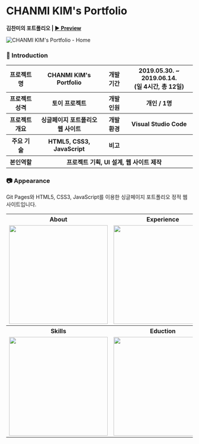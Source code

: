 # CHANMI KIM's Portfolio

**김찬미의 포트폴리오 | [▶ Preview](https://chanmi-kim.github.io/portfolio)** 

![CHANMI KIM's Portfolio - Home](https://lh3.googleusercontent.com/kvoOydl_UkyEAeXkNesLYTZmuJTUd9ukVgNQTYKUXXsabIKSMOB1_dAj5mNfyBWuIvLd9jqq-Dx4QXJ7tjxQBhwyJk3sVx_TSmEroOfjyshZMo7QlqO1m0OmcFW84P_VmwnbcV4F0Xto7yIA7ZybRufPb507OAbx_awDsuqhbKAcm1zcumA8MaLfB3ZtFpxCX_1n81F0zskI-eFxszPk7XjyN3HeTto5p176x7IPc3-E5mgiz99qWdEaUTWYynhmBFduq_dpv-eAPZy1Fqe2qkGTymCb9Q1dhHsAeesGQ5JeAJ6dNhpurEv7JUVWqZ7-xzB3aJHfQ4sO3XFSH0SkT7BN-wG5vqVsNj4ruzrUL2L63OxWsX1qdzESIyhGOuqqyzw7O5IeSrkqf7WXgBMKkSpLe0qDUgiOCuB9dagM2lKosVtelw7vKdwIXpVTvxVs6pfPttM1uTag8yY-LSsspZ3Vnqjd_FcjOXzQ0sD9rH7kkAoZYcDeLS_vEo8JBwjZR2XFCF8HVLmo6Sxun3PTxsX7bpIMviVjNmZh1a7JBQAtsdcP3PCE2nbynpi_vKPS7MtAui4-wpLm8cl2m8KeCwZ_UhvhfCR9RMtsMyKjU8jxMXiY-rfWAiNYm-gC5pgNAASMkUzmJOtphXfxd7q-KafLsSXNVBybGC5-VJEUDmTtA6M2X50IfdY_ZXotVA=w1883-h969-no "Preview")

### 👋 Introduction

<table>
    <tr>
        <th>프로젝트명</th>
        <th>CHANMI KIM's Portfolio</th>
        <th>개발 기간</th>
        <th>2019.05.30. ~ 2019.06.14. <br>(일 4시간, 총 12일)</th>
    </tr>
    <tr>
        <th>프로젝트 성격</th>
        <th>토이 프로젝트</th>
        <th>개발 인원</th>
        <th>개인 / 1명</th>
    </tr>
      <tr>
        <th>프로젝트 개요</th>
        <th>싱글페이지 포트폴리오 웹 사이트</th>
        <th>개발 환경</th>
        <th>Visual Studio Code</th>
    </tr>
        <tr>
        <th>주요 기술</th>
        <th>HTML5, CSS3, JavaScript</th>
        <th>비고</th>
        <th> </th>
    </tr>
    <tr>
        <th>본인역할</th>
        <th colspan="3">프로젝트 기획, UI 설계, 웹 사이트 제작</th>
    </tr>
</table>

### 📷 Appearance

Git Pages와 HTML5, CSS3, JavaScript를 이용한 싱글페이지 포트폴리오 정적 웹 사이트입니다.

<table>
    <tr>
        <th>About</th>
        <th>Experience</th>
        <th>Project</th>
    </tr>
    <tr>
        <td><img width="266" src="https://lh3.googleusercontent.com/F7YSUkNtYGhVsc7dAiP0-_sB09REZXbk9SW_e0575BE6AtNJ60z4S_gk0m0VVmHj2ONU9F9SQGJV0ID8FoajJTipMWZGusmD58IbaFOjblbi3V_tSowsmtre88Tqjpy6r7nka5n5inZyTAdecigt0WiIBnEBoKurgZ6a5Pb2G22TBzJU3uZn-ShY2EhG7EZjiDilC6OL5RLw6U6Z7tNZUO5ODgORZsBZahyVvx8cEe1O-lrg0M0fiomKnX7jUIZbNq1EBsUY2AGzi1NMK0fYBuqKiYwgUvDBmXofNJG36Y_jeTcdNwVk8zHv2xLkoFvwunr6n9BtRvC3JL8T9wDkcwApmmeYNPU9p231JsWCEYthUF5Zrdsei_xrwZuOxVYXkvM14jxaGg8yg4rwaxQZnHC4O1A-fTsJaKQYKeTdGPhcKbL5chFCbO7F09wNX0p3jP8MY6jkqBcKobJOskBmSddY6gyFaUog3iezhFj0-3neib-UtBSvC6gp4hl6fxQVI2rbsoxCUfYsIjFNb_S47WsSCj7wB_tmUt5zNYqfEU8Apan2BCFlDgCl4C1xoRfXXcwlYRD4h_pKr_A0xjUS6bQbcq40a3vLnwojOgqW87yZ2N6Fq41LBSiXvpckdH9PEGL8zpQbmwKH1j3FdNZMHkteTuYfm0hAGDrSaYNBNNd_NLqd9miGQR_GjxRe=w1283-h706-no"></td>
        <td><img width="266" src="https://lh3.googleusercontent.com/OFJa40V7vMOBs8krIWTEBJmNh_hNYBrZ36jQNpcV3P6SnVoSpyY0PKH7E3gpYP7h1EAL2cpGkmbdgR_Ef-PxTC9U_eYgBb__fYc45FSw9f2d9eFqftgOICEW4PBDiw6yCOWjAdajPyL8jhpefPj70pzGJlen2KL8SyG4zQQfvFxntb042CWF3MIsHJI_3utBzbZzmPJ5RUB1ePzPpcEL06Ckh3D770la4klT5BZ-dGFxWzaeimT5ONKRgvRWrlKyJlTK_jKI5uXkdlKXc7e-c_VtKxzRRYb9BahJbQQ6DASkEEH9zrGGGHdVlF0Exle7pt_sIcsdd4u70EzgZvEVjvUsqz16GERmZLEtSP4u6ryZgz38etXNvZyV-XqVRoKdLNPD2FYQ08ZlxCsJBSSAErhDk-2M9ENrLV_YbpB98HRrfI_Kenz3jGuft9_TbCgV9v6AxMCUdJZf_HPBlEvmYFCVrhXuev9bqSBCNtbUAKaJ_oPk1QoaibSMYJs04Sgq7s3TzLlhFigua_Bc35AJrV3HyQR_ZYzyKPvuv-qxRI6AsKPg87uT40cBsnht85rDYevyX1DW5pASsk8JTwPA2jAXKj92g4gJEDvPGk8V3JF4GbriCvsTviqS9j6z1K889xaMnQj1u_516XAzC7Y153jw_1IxTdKYt3N9Mj7TqyOSjyNUpXwK0-XL-Ub4=w1278-h761-no"></td>
        <td><img width="266" src="https://lh3.googleusercontent.com/2wuvZEFDdu9oQUrHmWNo1ufUVZn40KsS1NLa46El3QVX9tiGENotNPFNX2Svut4MBsCD5Nry1KkzxtQUzWxlswzE-zu5rkU0cHIbSsud-JgozLxq9teVqEMdt4xsVzQ__FO4voB7FwFWI8lnGQ8ePIBeSNwo89EMmfWf5LAD6c3vmS4Uo5n83d3zpO8uIJNfJfLPXH34XvIla_5Mdw86tRfGmWv2M2CJqO0tJCB6kwsrM61SCI1igJPZ9J_zOuw87rpb9kWSt4TMl5-U4RZOJkO9W7-LkR2ngUpaVlmfUM-4csg2dpDzfvv8WCe9OLkQNzIFrNnHsuyxm9RueXjPVQ99eQteYbCDjTtNl1T0cbjJJt_k3U57J2h3gBJ2ZUm5UGINR2Q3LVz8yIY5_nbKTUcBGTqpvc2yX7MyVGaP5e7PgzB299Sh_kWqOXnFX5UsQHFSA_P7_q_dTtyihH1Lvp0zQ_zdI4aypGMmknUI22PZaA37C22htbExXAPSoEmg72eds-FO-JROIDzKP_fFGzcFx6UtzQ6CdcO2Aeu6N-Bjr-yp4KWRRJipImleg0_HPN8dVIsiobQkJMEMj8aYLH2SNTzDdR1_8A5bOQEJRUtG-ETdzBSBYSny7K2uZqHX0-0_oEZUcf7nBdQ2ldU18sf3Jhzh6rxRrjviAGPF0HWY_xcHQA7d94sMRH-BaA=w1339-h939-no"></td>
    </tr>
        <tr>
        <th>Skills</th>
        <th>Eduction</th>
        <th>Contact</th>
    </tr>
    <tr>
        <td><img width="266" src="https://lh3.googleusercontent.com/ayoiGgCfexFyRQZvjdCGhSuWKEl4BOFZAwgDPpW3ipN1-W66ywnIfRPcuUscys4ZOvFVYTmj5IPMnXaEslgGbYT6G_-TeCpoEXaTK23NCslk4Pp8SVy9ErDuMEj6OYAY5-lEORUaMfh02ZLLjoc7PMZdXe1pdbP2b3RMDCCB12b-_WqPwtxhCnUfDoqI4IagAnw00u3w5Sb_Or3iqHabb9lh4Shv0_o-hgPY5SDSBf1JuKX4uFtavxYXwYp7yHsAvxw6tjM1jFvaLjRIfgmOk7ixv4biXQqNdlYt-p1HqjARntgTLSHQS8BIQ7K7ot08weJA7RgABEIQHVOXwm1hB6C_UExcVmCmw2IkxHAAZTaxb_1w38ru44N0XtdShWPVxWIvdWzevhtSdEEB7_Q5zzgR8wn0JIsCBlpHTOTmQaeFcTPhcHJQJzlCb8TpEknFUTd6QchmZF16qgR9i37NpjcejkLy_DjMS2-FdYAbjtQeFj716Whdu3o208_sbN4SI1mjtHYLpWi49Vw40lcINy-8WL_acx-wVWG3I4_HqwO9Bc3hNZFhyAukZz3gjfs2OnOZq357ZTmjhVPJJ5iQEND7dvDMr6xv53YWhmCj-Bm5NBhvqAOMslBE-VE8zrBlmpcMLB_FXPkkvihh9LLTk_ifa1yURK3v5-1AiCRg4hrD8MYeTiqK_GYHD3JY=w1284-h810-no"></td>
        <td><img width="266" src="https://lh3.googleusercontent.com/cpeLNlGyYdrqofQkh1ixTSH8dIYhbVCGlIhQf5kjMBhSE2bwbkwtBxnDV-vyS22Ay5YTyzy950NVHm1HvhgG02pqtPCp7-MxYsT43-o-o_AiFGnwSg4hm0TyHPksEpGbYWQyfps0JODBR70DR1rJqulDAYLkkCnBM265GTybRDoO-JoyvgJi9dUXmBOUyPvXV5B6-Gb8r31IwOPEC4n8blTyT6AcRJ9TOkcV5hhgkwWv80J-WWhrrGnGB8nrbp8wlI7INK1QLjaVlumA7EzjQ6Tshfp-du_qTM6vOAq_E_KxdikANVrcKCF3Rc-T07K7oj9ZMEb-f8DhEbWnpfDRFmqnSe_nOTDZFU8dQBfXMY2OwlF0_qF_CliUedBt08S466QIFE99wp_PbP_P-9d5RHio_hdXYYkDQb-9d1kF61s6O9YMQ_AMuu5udnyi0cv0n4eo6jy76KvNaSU8lLqvHDEhCNusP1aHgcjM4D-on4SxUcni2_eV9ACE53u4yPBeYRI4UJzGr5xEyVKtdwVSfCoCUZXIsmLaq3qHlivqQaC7O6CliiX89QG3llXNXVLrmwJqgKcSnxre0cHIJ-LYeYdDg-razMA88i3_ydhzfIgrSJ-ZRoMHdn8Cfa7R5EtRTbYGQ9VBfU1nZUo_tdd6hcXLA9Lulohie5tJBoXX5iuxwAWAyyVgMgsXPD0W=w1281-h787-no"></td>
        <td><img width="266" src="https://lh3.googleusercontent.com/F3zO_lkCAewmM5sEzIYEPwXb3r_D7hUdnkZ6_8jg20eiY_vFiRtOgD-s-eL0PsE3DBRZr6e-19ogxBSLXUYf4I6vFFKQjXfEzB3eEUc2PhxKFg6WJSf5rtw5AYgeXkfiJSjxYUC1-APkh1eAoOuP56YklcQhb25I_K0jrsmAtR2ZeAVvC5AF7bxykN75AXs9Gsvu2vbU4szNXOZv44nW56lxWD1vUzKb4VBoJbg0aCjydq01tp5lqevF_dfEgxEga0xoeYa3GYxXEzkA6OzjhcrM3zgEs4DUdnoVQe9ubJx_3hZ81i0VBSo3Y8IbloLhIhzMzQF_glVx9Y8e3679XmHJkdKJkfhqjGbZNaugMbT8n3ol0HIGajWFmzZK6fBh8tjOEwenfLleOm2idpYFTqaptAhD25vvAL74XaIzGadxf61X98tZZ9AN0vDHpL1WQ_E0EYEUKkhQ3WimWVnDHXGAXwil8SZfOeXNj1vSyFZdUXnUxQvbDwUKz5pnI0Jf-Ac9LW3m6kXbFDXsWtbhFVS6N32Thsinzg1CilGZPJhJY_9O_F0kv81_WT8k9olCPUOQ1TOdy_kElunJ4j6UCdG4rFRaxABsFoqDSvmjmgecofsGSv9VylpZ26ZAIUOJBBIFVnbpuTlKcRMTzQQtrQsDCmf2UbRJeVKgknSrmUTQ84xCGozVReHz8rkq=w1283-h891-no"></td>
    </tr>
</table>

